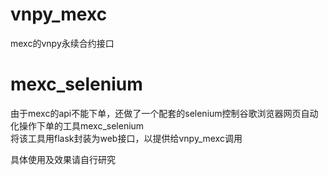 # vnpy_mexc
mexc的vnpy永续合约接口

# mexc_selenium
由于mexc的api不能下单，还做了一个配套的selenium控制谷歌浏览器网页自动化操作下单的工具mexc_selenium  
将该工具用flask封装为web接口，以提供给vnpy_mexc调用

具体使用及效果请自行研究
